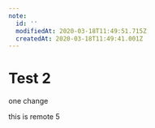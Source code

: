 ```yaml
---
note:
  id: ''
  modifiedAt: 2020-03-18T11:49:51.715Z
  createdAt: 2020-03-18T11:49:41.001Z
---
```

# Test 2

one change

this is remote 5
